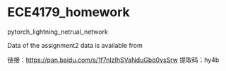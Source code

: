 # ECE4179_homework
pytorch_lightning_netrual_network

Data of the assignment2 data is available from 

链接：https://pan.baidu.com/s/1f7nIzIhSVaNduGbq0vsSrw 
提取码：hy4b
